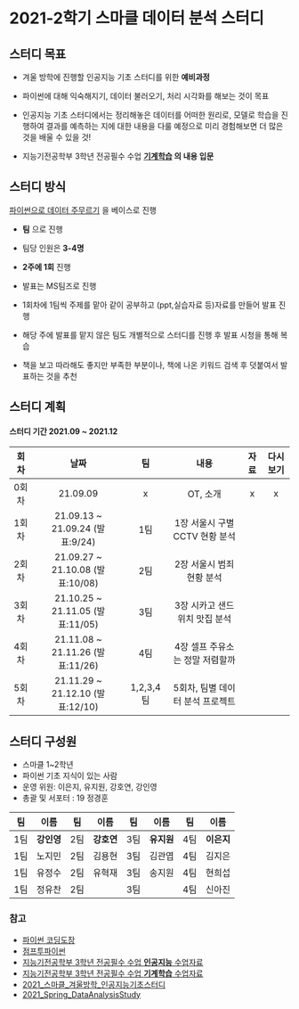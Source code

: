 # 2021-2학기 스마클 데이터 분석 스터디

## 스터디 목표

- 겨울 방학에 진행할 인공지능 기초 스터디를 위한 **예비과정**
- 파이썬에 대해 익숙해지기, 데이터 불러오기, 처리 시각화를 해보는 것이 목표

- 인공지능 기초 스터디에서는 정리해놓은 데이터를 어떠한 원리로, 모델로 학습을 진행하여 결과를 예측하는 지에 대한 내용을 다룰 예정으로 미리 경험해보면 더 많은 것을 배울 수 있을 것!

- 지능기전공학부 3학년 전공필수 수업 **[기계학습](https://github.com/sejongresearch/2020.MachineLearning) 의 내용 입문**


## 스터디 방식
 [파이썬으로 데이터 주무르기](https://book.naver.com/bookdb/book_detail.nhn?bid=12898027) 을 베이스로 진행 

- **팀** 으로 진행
- 팀당 인원은 **3-4명**
- **2주에 1회** 진행
- 발표는 MS팀즈로 진행

- 1회차에 1팀씩 주제를 맡아 같이 공부하고 (ppt,실습자료 등)자료를 만들어 발표 진행
- 해당 주에 발표를 맡지 않은 팀도 개별적으로 스터디를 진행 후 발표 시청을 통해 복습
- 책을 보고 따라해도 좋지만 부족한 부분이나, 책에 나온 키워드 검색 후 덧붙여서 발표하는 것을 추천



## 스터디 계획
#### 스터디 기간 2021.09 ~ 2021.12


|회차|날짜|팀|내용|자료|다시보기|
|:---:|:---:|:---:|:---:|:---:|:---:|
|0회차|21.09.09|x|OT, 소개|x|x|
|1회차|21.09.13 ~ 21.09.24 (발표:9/24)|1팀|1장 서울시 구별 CCTV 현황 분석||
|2회차|21.09.27 ~ 21.10.08 (발표:10/08)|2팀|2장 서울시 범죄 현황 분석||
|3회차|21.10.25 ~ 21.11.05 (발표:11/05)|3팀|3장 시카고 샌드위치 맛집 분석||
|4회차|21.11.08 ~ 21.11.26 (발표:11/26)|4팀|4장 셀프 주유소는 정말 저렴할까||
|5회차|21.11.29 ~ 21.12.10  (발표:12/10)|1,2,3,4팀|5회차, 팀별 데이터 분석 프로젝트||


## 스터디 구성원
- 스마클 1~2학년
- 파이썬 기초 지식이 있는 사람
- 운영 위원: 이은지, 유지원, 강호연, 강인영
- 총괄 및 서포터 : 19 정경훈

|팀|이름|팀|이름|팀|이름|팀|이름|
|:---:|:---:|:---:|:---:|:---:|:---:|:---:|:---:|
|1팀|**강인영**|2팀|**강호연**|3팀|**유지원**|4팀|**이은지**|
|1팀|노지민|2팀|김용현|3팀|김관엽|4팀|김지은|
|1팀|유정수|2팀|유혁재|3팀|송지원|4팀|현희섭|
|1팀|정유찬|2팀||3팀||4팀|신아진|


### 참고
- [파이썬 코딩도장](https://dojang.io/course/view.php?id=7)
- [점프투파이썬](https://wikidocs.net/book/1)
- [지능기전공학부 3학년 전공필수 수업 **인공지능** 수업자료](https://github.com/sejongresearch/2020.Spring.AI)
- [지능기전공학부 3학년 전공필수 수업 **기계학습** 수업자료](https://github.com/sejongresearch/2020.MachineLearning)
- [2021_스마클_겨울방학_인공지능기초스터디](https://github.com/sejongsmarcle/2021_Winter_AiStudy)
- [2021_Spring_DataAnalysisStudy](https://github.com/sejongsmarcle/2021_Spring_DataAnalysisStudy)
